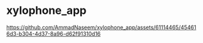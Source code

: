 # xylophone_app





https://github.com/AmmadNaseem/xylophone_app/assets/61114465/454616d3-b304-4d37-8a96-d62f91310d16

